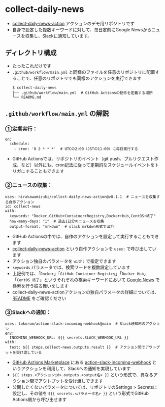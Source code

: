 # collect-daily-news

* [collect-daily-news-action](https://github.com/hirakawamizuki/collect-daily-news-action) アクションのデモ用リポジトリです
* 自身で設定した複数キーワードに対して、毎日定刻にGoogle Newsからニュースを収集し、Slackに通知しています。

## ディレクトリ構成

* たったこれだけです
* `.github/workflow/main.yml` と同様のファイルを任意のリポジトリに配置することで、任意のリポジトリでも同様のアクションを実行できます
    ```
    $ collect-daily-news
    ├── .github/workflow/main.yml  # GitHub Actionsの動作を定義する場所
    └── README.md
    ```

## `.github/workflow/main.yml` の解説

### ①定期実行：

```
on:
  schedule:
    - cron: '0 2 * * *'  # UTCの2:00（JSTの11:00）に毎日実行する
```

* GitHub Actionsでは、リポジトリのイベント（git push、プルリクエスト作成、など）以外にも、cron記法に従って定期的なスケジュールイベントをトリガにすることもできます

### ②ニュースの収集：

```
uses: hirakawamizuki/collect-daily-news-action@v0.1.1  # ニュースを収集する自作アクション
id: collect-news
with:
  keywords: "Docker,GitHub+Container+Registry,Docker+Hub,CentOS+終了"
  how-many-days: "1"  # 過去1日分のニュースを収集
  output-format: "mrkdwn"  # slack mrkdwn形式で出力
```


* GitHub Actionsの中では、自作のアクションを設定して実行することもできます
* [collect-daily-news-action](https://github.com/hirakawamizuki/collect-daily-news-action) という自作アクションを `uses:` で呼び出しています
* アクション独自のパラメータを `with:` で指定できます
* `keywords` パラメータでは、検索ワードを複数設定しています
* 上記例では、「`Docker`」「`GitHub Container Registry`」「`Docker Hub`」「`CentOS 終了`」というそれぞれの検索キーワードにおいて [Google News](https://news.google.com/topstories?hl=ja&gl=JP&ceid=JP:ja) で検索を行う振る舞いをします
* collect-daily-news-actionアクションの独自パラメータの詳細については、 [README](https://github.com/hirakawamizuki/collect-daily-news-action#collect-daily-news-action) をご確認ください

### ③Slackへの通知：

```
uses: tokorom/action-slack-incoming-webhook@main  # Slack通知用のアクション
env:
  INCOMING_WEBHOOK_URL: ${{ secrets.SLACK_WEBHOOK_URL }}
with:
  text: ${{ steps.collect-news.outputs.result }}  # アクション間でアウトプットを受け渡している
```

* [GitHub Actions Marketplace](https://github.com/marketplace?type=actions) にある [action-slack-incoming-webhook](https://github.com/tokorom/action-slack-incoming-webhook) というアクションを利用して、Slackへの通知を実現しています
* `${{ steps.<アクションid>.outputs.<output名> }}` という形式で、異なるアクション間でアウトプットを受け渡しできます
* 公開したくないパラメータについては、リポジトリのSettings > Secretsに設定し、その値を `${{ secrets.<パラメータ名> }}` という形式でGitHub Actions側から呼び出せます
